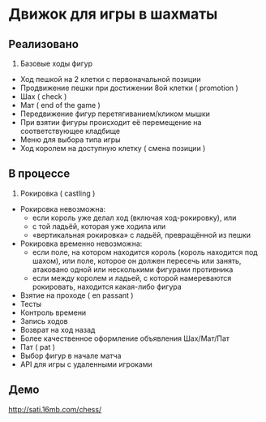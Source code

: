 ﻿Движок для игры в шахматы
=========================

Реализовано
-----------

1. Базовые ходы фигур
* Ход пешкой на 2 клетки с первоначальной позиции
* Продвижение пешки при достижении 8ой клетки ( promotion )
* Шах ( check )
* Мат ( end of the game )
* Передвижение фигур перетягиванием/кликом мышки
* При взятии фигуры происходит её перемещение на соответствующее кладбище
* Меню для выбора типа игры
* Ход королем на доступную клетку ( смена позиции )

В процессе
----------

1. Рокировка ( castling )
* Рокировка невозможна:
    * если король уже делал ход (включая ход-рокировку), или
    * с той ладьёй, которая уже ходила или
    * «вертикальная рокировка» с ладьёй, превращённой из пешки
* Рокировка временно невозможна:
    * если поле, на котором находится король (король находится под шахом), или поле, которое он должен пересечь или занять, атаковано одной или несколькими фигурами противника
    * если между королем и ладьей, с которой намереваются рокировать, находится какая-либо фигура
* Взятие на проходе ( en passant )
* Тесты
* Контроль времени
* Запись ходов
* Возврат на ход назад
* Более качественное оформление объявления Шах/Мат/Пат
* Пат ( pat )
* Выбор фигур в начале матча
* API для игры с удаленными игроками

Демо
----

http://sati.16mb.com/chess/